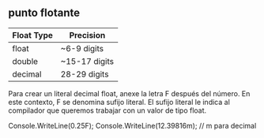 
## punto flotante

|Float Type |   Precision|
|-|-|
|float    |     ~6-9 digits|
|double    |    ~15-17 digits|
|decimal   |     28-29 digits|

Para crear un literal decimal float, anexe la letra F después del número. En este contexto, F se denomina sufijo literal. El sufijo literal le indica al compilador que queremos trabajar con un valor de tipo float.

Console.WriteLine(0.25F);
Console.WriteLine(12.39816m);  // m para decimal
